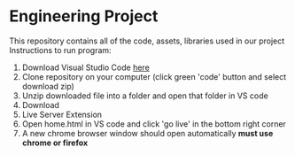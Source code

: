 # Engineering Project
This repository contains all of the code, assets, libraries used in our project \
Instructions to run program:
 1. Download Visual Studio Code [here](https://code.visualstudio.com/Download)
 1. Clone repository on your computer (click green 'code' button and select download zip)
 1. Unzip downloaded file into a folder and open that folder in VS code
 1. Download 
   1. Live Server Extension
 1. Open home.html in VS code and click 'go live' in the bottom right corner
 1. A new chrome browser window should open automatically 
 **must use chrome or firefox**
